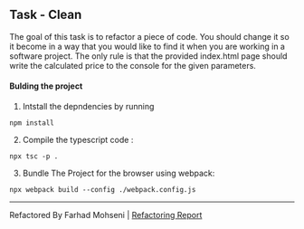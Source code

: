## Task - Clean

The goal of this task is to refactor a piece of code. You should change it so it become in a way that you would like to find it when you are working in a software project. The only rule is that the
provided index.html page should write the calculated price to the console for the given parameters.

#### Bulding the project

1. Intstall the depndencies by running

`npm install`

2. Compile the typescript code :

`npx tsc -p .`

3. Bundle The Project for the browser using webpack:

`npx webpack build --config ./webpack.config.js`

---

Refactored By Farhad Mohseni | [Refactoring Report](https://drive.google.com/file/d/1sQLg5JY-AN8WgqZ2apKwpQs1K1oalSIz/view?usp=sharing)
